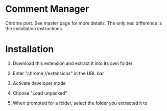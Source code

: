 # Comment Manager

Chrome port. See master page for more details. The only real difference is the installation instructions.

# Installation

1. Download this extension and extract it into its own folder

2. Enter "chrome://extensions" in the URL bar

3. Activate developer mode

3. Choose "Load unpacked"

4. When prompted for a folder, select the folder you extracted it to

